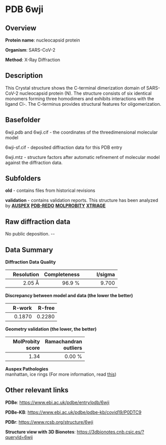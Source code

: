 # PDB 6wji

## Overview

**Protein name**: nucleocapsid protein

**Organism**: SARS-CoV-2

**Method**: X-Ray Diffraction

## Description

This Crystal structure shows the C-terminal dimerization domain of SARS-CoV-2 nucleocapsid protein (N). The structure consists of six identical monomers forming three homodimers and exhibits interactions with the ligand Cl-. The C-terminus provides structural features for oligomerization.

## Basefolder

6wji.pdb and 6wji.cif - the coordinates of the threedimensional molecular model

6wji-sf.cif - deposited diffraction data for this PDB entry

6wji.mtz - structure factors after automatic refinement of molecular model against the diffraction data.

## Subfolders



**old** - contains files from historical revisions

**validation** - contains validation reports. This structure has been analyzed by [**AUSPEX**](https://github.com/thorn-lab/coronavirus_structural_task_force/tree/master/pdb/nucleocapsid_protein/SARS-CoV-2/6wji/validation/auspex) [**PDB-REDO**](https://github.com/thorn-lab/coronavirus_structural_task_force/tree/master/pdb/nucleocapsid_protein/SARS-CoV-2/6wji/validation/pdb-redo) [**MOLPROBITY**](https://github.com/thorn-lab/coronavirus_structural_task_force/tree/master/pdb/nucleocapsid_protein/SARS-CoV-2/6wji/validation/molprobity) [**XTRIAGE**](https://github.com/thorn-lab/coronavirus_structural_task_force/blob/master/pdb/nucleocapsid_protein/SARS-CoV-2/6wji/validation/Xtriage_output.log)  



## Raw diffraction data

No public deposition. --<br> 

## Data Summary
**Diffraction Data Quality**

|   | Resolution | Completeness| I/sigma |
|---|-------------:|----------------:|--------------:|
|   |2.05 Å|96.9  %|<img width=50/>9.700|

**Discrepancy between model and data (the lower the better)**

|   | **R-work**| **R-free**   
|---|-------------:|----------------:|           
||  0.1870|  0.2280|

**Geometry validation (the lower, the better)**

|   |**MolProbity<br>score**| **Ramachandran<br>outliers** 
|---|-------------:|----------------:|
||  1.34|  0.00 %|

**Auspex Pathologies**<br> manhattan, ice rings (For more information, read [this](https://github.com/thorn-lab/coronavirus_structural_task_force/blob/master/pdb/nucleocapsid_protein/SARS-CoV-2/6wji/validation/auspex/6wji_auspex_comments.txt))

 



## Other relevant links 
**PDBe**:  https://www.ebi.ac.uk/pdbe/entry/pdb/6wji

**PDBe-KB**: https://www.ebi.ac.uk/pdbe/pdbe-kb/covid19/P0DTC9 
 
**PDBr**: https://www.rcsb.org/structure/6wji 

**Structure view with 3D Bionotes**: https://3dbionotes.cnb.csic.es/?queryId=6wji

